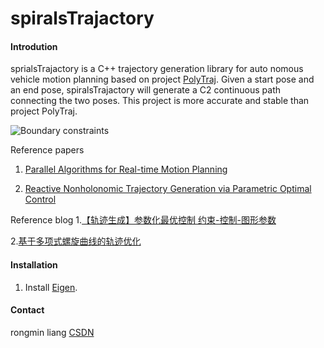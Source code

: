 # spiralsTrajactory

#### Introdution
sprialsTrajactory is a C++ trajectory generation library for auto nomous vehicle motion planning based on project [PolyTraj](https://github.com/jsford/PolyTraj). Given a start pose and an end pose, spiralsTrajactory will generate a C2 continuous path connecting the two poses.  This project is more accurate and stable than project PolyTraj.

![Boundary constraints](https://images.gitee.com/uploads/images/2021/0627/203137_e8c98373_7770520.png "屏幕截图.png")


Reference papers
1. [Parallel Algorithms for Real-time Motion Planning](https://www.ri.cmu.edu/pub_files/2011/7/mcnaughton-thesis.pdf)

2. [Reactive Nonholonomic Trajectory Generation via Parametric Optimal Control](https://journals.sagepub.com/doi/10.1177/02783649030227008)

Reference blog
1.[【轨迹生成】参数化最优控制 约束-控制-图形参数](https://blog.csdn.net/Neo11111/article/details/105960645/?utm_medium=distribute.pc_relevant.none-task-blog-baidujs_title-0&spm=1001.2101.3001.4242)

2.[基于多项式螺旋曲线的轨迹优化](https://blog.csdn.net/github_39582118/article/details/117754864?spm=1001.2014.3001.5501)

#### Installation
1. Install [Eigen](https://eigen.tuxfamily.org/dox/GettingStarted.html).


#### Contact
rongmin liang
[CSDN ](https://blog.csdn.net/github_39582118?spm=1001.2101.3001.5343)